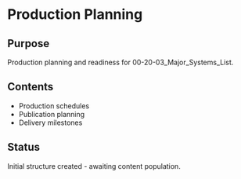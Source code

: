 # Production Planning

## Purpose
Production planning and readiness for 00-20-03_Major_Systems_List.

## Contents
- Production schedules
- Publication planning
- Delivery milestones

## Status
Initial structure created - awaiting content population.
